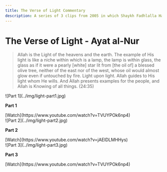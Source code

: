 ```yaml
---
title: The Verse of Light Commentary
description: A series of 3 clips from 2005 in which Shaykh Fadhlalla Haeri discusses the deeper and subtle meanings behind Ayat Al-Nur, or the Verse of Light from the Qur'an.
---
```


# The Verse of Light - Ayat al-Nur

> Allah is the Light of the heavens and the earth. The example of His light is like a niche within which is a lamp, the lamp is within glass, the glass as if it were a pearly [white] star lit from [the oil of] a blessed olive tree, neither of the east nor of the west, whose oil would almost glow even if untouched by fire. Light upon light. Allah guides to His light whom He wills. And Allah presents examples for the people, and Allah is Knowing of all things. (24:35)


<div markdown="1" class="card video sidebar center gemoji center-content">

<div markdown="2" class="video-image">
![Part 1](../img/light-part1.jpg)
</div>

**Part 1**

<div markdown="3" class="video-link">
[Watch](https://www.youtube.com/watch?v=TVUYPOk6np4)
</div>

</div>

<div markdown="1" class="card video sidebar center gemoji center-content">

<div markdown="2" class="video-image">
![Part 2](../img/light-part2.jpg)
</div>

**Part 2**

<div markdown="3" class="video-link">
[Watch](https://www.youtube.com/watch?v=jAEIDLMHHys)
</div>

</div>

<div markdown="1" class="card video sidebar center gemoji center-content">

<div markdown="2" class="video-image">
![Part 3](../img/light-part3.jpg)
</div>

**Part 3**

<div markdown="3" class="video-link">
[Watch](https://www.youtube.com/watch?v=TVUYPOk6np4)
</div>

</div>